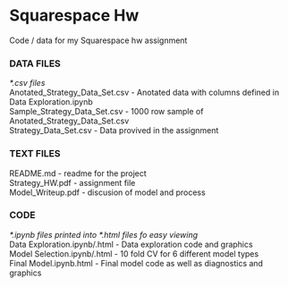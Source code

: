 # Squarespace Hw

Code / data for my Squarespace hw assignment 

### DATA FILES
  <i>*.csv files</i> 
  <br>Anotated_Strategy_Data_Set.csv - Anotated data with columns defined in Data Exploration.ipynb
  <br>Sample_Strategy_Data_Set.csv   - 1000 row sample of Anotated_Strategy_Data_Set.csv
  <br>Strategy_Data_Set.csv          - Data provived in the assignment 

### TEXT FILES 
  README.md                      - readme for the project 
  <br>Strategy_HW.pdf                - assignment file 
  <br>Model_Writeup.pdf              - discusion of model and process 

### CODE
  <i>*.ipynb files printed into *.html files fo easy viewing</i> 
  <br>Data Exploration.ipynb/.html   - Data exploration code and graphics
  <br>Model Selection.ipynb/.html    - 10 fold CV for 6 different model types
  <br>Final Model.ipynb.html         - Final model code as well as diagnostics and graphics 



